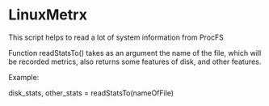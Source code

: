 # LinuxMetrx
This script helps to read a lot of system information from ProcFS

Function readStatsTo() takes as an argument the name of the file, which will be recorded metrics, also returns some features of disk, and other features.

Example:

disk_stats, other_stats = readStatsTo(nameOfFile)
